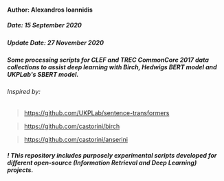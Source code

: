 #### Author: Alexandros Ioannidis
##### Date: 15 September 2020
##### Update Date: 27 November 2020
##### Some processing scripts for CLEF and TREC CommonCore 2017 data collections to assist deep learning with Birch, Hedwigs BERT model and UKPLab's SBERT model.


###### Inspired by: 
> https://github.com/UKPLab/sentence-transformers

> https://github.com/castorini/birch

> https://github.com/castorini/anserini

##### ! This repository includes **purposely** experimental scripts developed for different open-source (Information Retrieval and Deep Learning) projects. 

